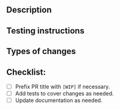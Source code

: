 ## Description

<!--- Describe your changes in detail -->

## Testing instructions

<!--- Please describe how reviewers can test your changes -->

## Types of changes

<!--- What types of changes does your code introduce? Uncomment all the bullets that apply: -->

<!-- * Bug fix (non-breaking change which fixes an issue) -->

<!-- * New feature (non-breaking change which adds functionality) -->

<!-- * Breaking change (fix or feature that would cause existing functionality to change) -->

## Checklist:

<!--- The following points should be used to indicate the progress of your PR.  Put an `x` in all the boxes that apply right now, and come back over time and check them off as you make progress.  If you're unsure about any of these, don't hesitate to ask. We're here to help! -->

-   [ ] Prefix PR title with `[WIP]` if necessary.
-   [ ] Add tests to cover changes as needed.
-   [ ] Update documentation as needed.
